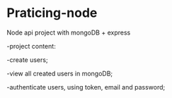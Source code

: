 # Praticing-node

Node api project with mongoDB + express

-project content:

  -create users;
  
  -view all created users in mongoDB;
  
  -authenticate users, using token, email and password;
